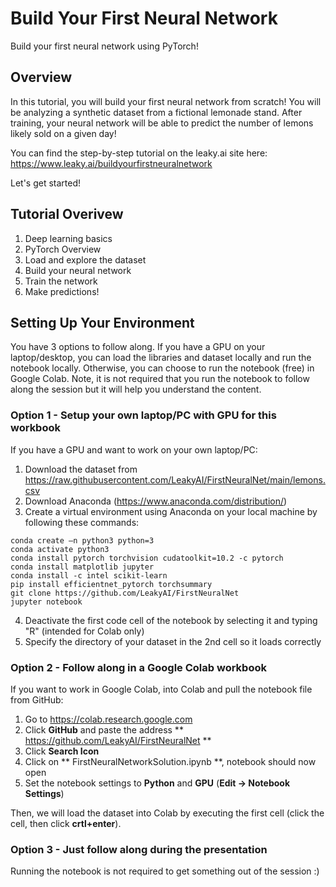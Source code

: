 # Build Your First Neural Network
Build your first neural network using PyTorch!
## Overview
In this tutorial, you will build your first neural network from scratch!   You will be analyzing a synthetic dataset from a fictional lemonade stand.  After training, your neural network will be able to predict the number of lemons likely sold on a given day!  

You can find the step-by-step tutorial on the leaky.ai site here:  https://www.leaky.ai/buildyourfirstneuralnetwork

Let's get started!

## Tutorial Overivew
1.  Deep learning basics
2.  PyTorch Overview
3.  Load and explore the dataset
4.  Build your neural network
5.  Train the network
6.  Make predictions!

## Setting Up Your Environment
You have 3 options to follow along.  If you have a GPU on your laptop/desktop, you can load the libraries and dataset locally and run the notebook locally.   Otherwise, you can choose to run the notebook (free) in Google Colab.  Note, it is not required that you run the notebook to follow along the session but it will help you understand the content.

### Option 1 - Setup your own laptop/PC with GPU for this workbook
If you have a GPU and want to work on your own laptop/PC:
1.  Download the dataset from https://raw.githubusercontent.com/LeakyAI/FirstNeuralNet/main/lemons.csv
2.  Download Anaconda  (https://www.anaconda.com/distribution/)
3.  Create a virtual environment using Anaconda on your local machine by following these commands:

```
conda create –n python3 python=3
conda activate python3
conda install pytorch torchvision cudatoolkit=10.2 -c pytorch
conda install matplotlib jupyter
conda install -c intel scikit-learn
pip install efficientnet_pytorch torchsummary
git clone https://github.com/LeakyAI/FirstNeuralNet 
jupyter notebook
```

4. Deactivate the first code cell of the notebook by selecting it and typing "R" (intended for Colab only)
5. Specify the directory of your dataset in the 2nd cell so it loads correctly

### Option 2 - Follow along in a Google Colab workbook

If you want to work in Google Colab, into Colab and pull the notebook file from GitHub:
1.  Go to https://colab.research.google.com
2.  Click **GitHub** and paste the address ** https://github.com/LeakyAI/FirstNeuralNet **
3.  Click **Search Icon**
4.  Click on ** FirstNeuralNetworkSolution.ipynb **, notebook should now open
5.  Set the notebook settings to **Python** and **GPU** (**Edit -> Notebook Settings**) 

Then, we will load the dataset into Colab by executing the first cell (click the cell, then click **crtl+enter**).

### Option 3 - Just follow along during the presentation
Running the notebook is not required to get something out of the session :)

